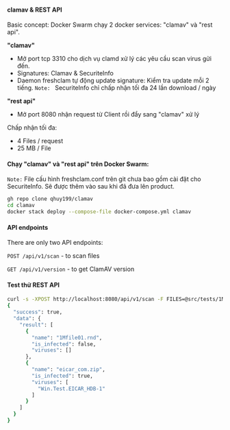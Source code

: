 #### clamav & REST API
Basic concept:
Docker Swarm chạy 2 docker services: "clamav" và "rest api".

**"clamav"**
- Mở port tcp 3310 cho dịch vụ clamd xử lý các yêu cầu scan virus gửi đến.
- Signatures: Clamav & SecuriteInfo
- Daemon freshclam tự động update signature: Kiểm tra update mỗi 2 tiếng. `Note: ` SecuriteInfo chỉ chấp nhận tối đa 24 lần download / ngày

**"rest api"**
- Mở port 8080 nhận request từ Client rồi đẩy sang "clamav" xử lý

Chấp nhận tối đa:
- 4 Files / request
- 25 MB / File

#### Chạy "clamav" và "rest api" trên Docker Swarm:
`Note:` File cấu hình freshclam.conf trên git chưa bao gồm cài đặt cho SecuriteInfo. Sẽ được thêm vào sau khi đã đưa lên product.
```bash
gh repo clone qhuy199/clamav
cd clamav
docker stack deploy --compose-file docker-compose.yml clamav
```
#### API endpoints

There are only two API endpoints:

`POST /api/v1/scan` - to scan files

`GET /api/v1/version` - to get ClamAV version


#### Test thử REST API
```bash
curl -s -XPOST http://localhost:8080/api/v1/scan -F FILES=@src/tests/1Mfile01.rnd -F FILES=@src/tests/eicar_com.zip | jq
{
  "success": true,
  "data": {
    "result": [
      {
        "name": "1Mfile01.rnd",
        "is_infected": false,
        "viruses": []
      },
      {
        "name": "eicar_com.zip",
        "is_infected": true,
        "viruses": [
          "Win.Test.EICAR_HDB-1"
        ]
      }
    ]
  }
}
```
